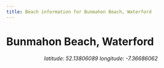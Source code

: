 ```yaml
---
title: Beach information for Bunmahon Beach, Waterford
---
```

# Bunmahon Beach, Waterford 

<div align="center"><i>latitude: 52.13806089 longitude: -7.36686062</i></div>